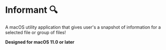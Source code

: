 # Informant 🔍
A macOS utility application that gives user's a snapshot of information for a selected file or group of files!

**Designed for macOS 11.0 or later**
